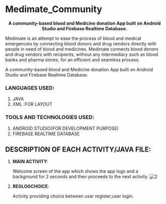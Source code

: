 # Medimate_Community
<p align="center">
     <b>A community-based blood and Medicine donation  App built on Android Studio and Firebase Realtime Database.</b>
</p>
Medimate is an attempt to ease the process of blood and medical emergencies by connecting blood donors and drug vendors directly with people in need of blood and medicines. Medimate connects blood donors and drug vendors with recipients, without any intermediary such as blood banks and pharma stores, for an efficient and seamless process.


A community-based blood and Medicine donation  App built on Android Studio and Firebase Realtime Database.

### LANGUAGES USED:
 1. JAVA
 2. XML :FOR LAYOUT

### TOOLS AND TECHNOLOGIES USED:
 1. ANDROID STUDIO(FOR DEVELOPMENT PURPOSE)
 2. FIREBASE REALTIME DATABASE

## DESCRIPTION OF EACH ACTIVITY/JAVA FILE:
1. **MAIN ACTIVITY**:

   Welcome screen of the app which shows the app logo and a background for 2 seconds and then proceeds to the next activity.
  ![2](https://user-images.githubusercontent.com/83163103/115993043-747bc500-a5ee-11eb-9763-bcbb308248a1.jpeg)
  
   
2. **REGLOGCHOICE**:

   Activity providing choice between user register,user login.
 
